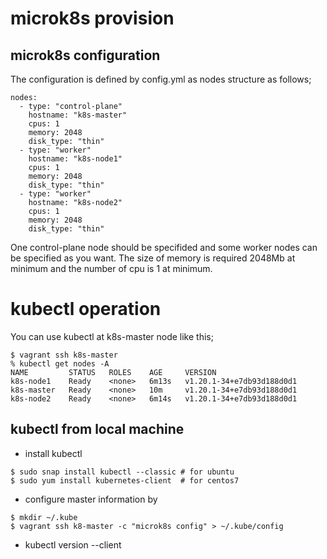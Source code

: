 # microk8s provision

## microk8s configuration
The configuration is defined by config.yml as nodes structure as follows;
```
nodes:
  - type: "control-plane"
    hostname: "k8s-master"
    cpus: 1
    memory: 2048
    disk_type: "thin"
  - type: "worker"
    hostname: "k8s-node1"
    cpus: 1
    memory: 2048
    disk_type: "thin"
  - type: "worker"
    hostname: "k8s-node2"
    cpus: 1
    memory: 2048
    disk_type: "thin"
```

One control-plane node should be specifided and some worker nodes can be specified as you want. The size of memory is required 2048Mb at minimum and the number of cpu is 1 at minimum.

# kubectl operation
You can use kubectl at k8s-master node like this; 
```
$ vagrant ssh k8s-master
% kubectl get nodes -A
NAME         STATUS   ROLES    AGE     VERSION
k8s-node1    Ready    <none>   6m13s   v1.20.1-34+e7db93d188d0d1
k8s-master   Ready    <none>   10m     v1.20.1-34+e7db93d188d0d1
k8s-node2    Ready    <none>   6m14s   v1.20.1-34+e7db93d188d0d1
```

## kubectl from local machine
- install kubectl
```
$ sudo snap install kubectl --classic # for ubuntu
$ sudo yum install kubernetes-client  # for centos7
```
- configure master information by
```
$ mkdir ~/.kube
$ vagrant ssh k8-master -c "microk8s config" > ~/.kube/config
```
- kubectl version --client
